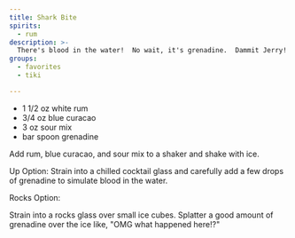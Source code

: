 ```yaml
---
title: Shark Bite
spirits:
  - rum
description: >-
  There's blood in the water!  No wait, it's grenadine.  Dammit Jerry!
groups:
  - favorites
  - tiki

---
```


- 1 1/2 oz white rum
- 3/4 oz blue curacao
- 3 oz sour mix
- bar spoon grenadine

Add rum, blue curacao, and sour mix to a shaker and shake with ice.

Up Option:
Strain into a chilled cocktail glass and carefully add a few drops of grenadine to simulate blood in the water.

Rocks Option:

Strain into a rocks glass over small ice cubes.  Splatter a good amount of grenadine over the ice like, "OMG what happened here!?"